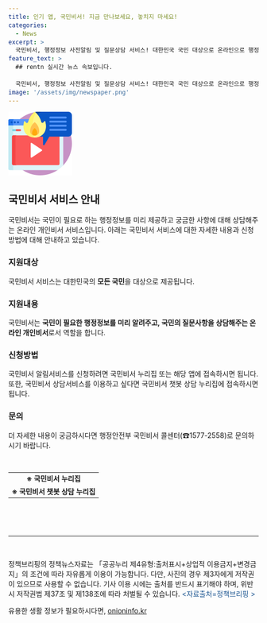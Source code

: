 ```yaml
---
title: 인기 앱, 국민비서! 지금 만나보세요, 놓치지 마세요!
categories:
  - News
excerpt: >
  국민비서, 행정정보 사전알림 및 질문상담 서비스! 대한민국 국민 대상으로 온라인으로 행정정보 사전알림 및 개인 상담을 제공하는 국민비서. 국민비서 누리집 또는 앱을 통해 신청 가능. 국민비서 챗봇 상담 누리집에서 질문 상담도 가능. 문의는 행정안전부 국민비서 콜센터(☎15772558).
feature_text: >
  ## rentn 실시간 뉴스 속보입니다.

  국민비서, 행정정보 사전알림 및 질문상담 서비스! 대한민국 국민 대상으로 온라인으로 행정정보 사전알림 및 개인 상담을 제공하는 국민비서. 국민비서 누리집 또는 앱을 통해 신청 가능. 국민비서 챗봇 상담 누리집에서 질문 상담도 가능. 문의는 행정안전부 국민비서 콜센터(☎15772558).
image: '/assets/img/newspaper.png'
---
```


<p><img src="/assets/img/news.png" alt="rentncar 속보" /></p>

<h2 data-ke-size="size26">국민비서 서비스 안내</h2>

<p data-ke-size="size16">국민비서는 국민이 필요로 하는 행정정보를 미리 제공하고 궁금한 사항에 대해 상담해주는 온라인 개인비서 서비스입니다. 아래는 국민비서 서비스에 대한 자세한 내용과 신청 방법에 대해 안내하고 있습니다.</p>

<h3>지원대상</h3>

<p data-ke-size="size16">국민비서 서비스는 대한민국의 <b>모든 국민</b>을 대상으로 제공됩니다.</p>

<h3>지원내용</h3>

<p data-ke-size="size16">국민비서는 <b>국민이 필요한 행정정보를 미리 알려주고, 국민의 질문사항을 상담해주는 온라인 개인비서</b>로서 역할을 합니다.</p>

<h3>신청방법</h3>

<p data-ke-size="size16">국민비서 알림서비스를 신청하려면 국민비서 누리집 또는 해당 앱에 접속하시면 됩니다. 또한, 국민비서 상담서비스를 이용하고 싶다면 국민비서 챗봇 상담 누리집에 접속하시면 됩니다.</p>

<h3>문의</h3>

<p data-ke-size="size16">더 자세한 내용이 궁금하시다면 행정안전부 국민비서 콜센터(☎1577-2558)로 문의하시기 바랍니다.</p>

<p data-ke-size="size16">&nbsp;</p>

<table>
<tbody>
<tr>
<td style="text-align: center; height: 17px;"><b>※ 국민비서 누리집</b></td>
</tr>
<tr>
<td style="text-align: center; height: 17px;"><b>※ 국민비서 챗봇 상담 누리집</b></td>
</tr>
</tbody>
</table>

<p data-ke-size="size16">&nbsp;</p>

<p data-ke-size="size16">&nbsp;</p>

<hr>

<p data-ke-size="size16">&nbsp;</p>

<p data-ke-size="size16">정책브리핑의 정책뉴스자료는 「공공누리 제4유형:출처표시+상업적 이용금지+변경금지」의 조건에 따라 자유롭게 이용이 가능합니다. 다만, 사진의 경우 제3자에게 저작권이 있으므로 사용할 수 없습니다. 기사 이용 시에는 출처를 반드시 표기해야 하며, 위반 시 저작권법 제37조 및 제138조에 따라 처벌될 수 있습니다. <span style="color: #1a5490;">&lt;자료출처=정책브리핑 &gt;</span></p>
유용한 생활 정보가 필요하시다면, <a href="https://onioninfo.kr" rel="dofollow">onioninfo.kr</a>


